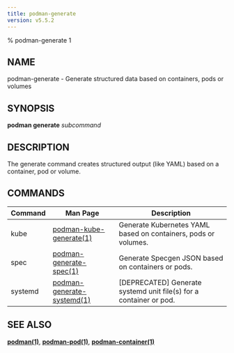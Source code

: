 ```yaml
---
title: podman-generate
version: v5.5.2
---
```


% podman-generate 1

## NAME
podman\-generate - Generate structured data based on containers, pods or volumes

## SYNOPSIS
**podman generate** *subcommand*

## DESCRIPTION
The generate command creates structured output (like YAML) based on a container, pod or volume.

## COMMANDS

| Command | Man Page                                                   | Description                                                                         |
|---------|------------------------------------------------------------|-------------------------------------------------------------------------------------|
| kube    | [podman-kube-generate(1)](podman-kube-generate.1.md)       | Generate Kubernetes YAML based on containers, pods or volumes.                      |
| spec    | [podman-generate-spec(1)](podman-generate-spec.1.md)       | Generate Specgen JSON based on containers or pods.                                  |
| systemd | [podman-generate-systemd(1)](podman-generate-systemd.1.md) | [DEPRECATED] Generate systemd unit file(s) for a container or pod.                  |


## SEE ALSO
**[podman(1)](podman.1.md)**, **[podman-pod(1)](podman-pod.1.md)**, **[podman-container(1)](podman-container.1.md)**
